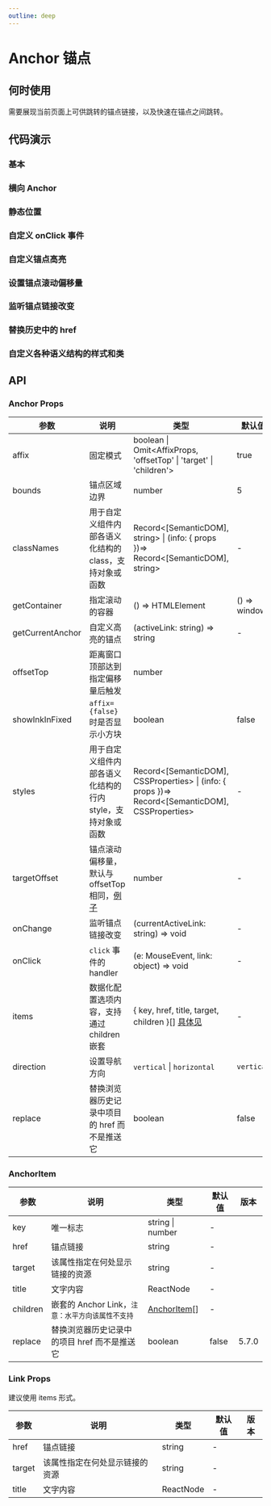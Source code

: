 ```yaml
---
outline: deep
---
```


# Anchor 锚点

## 何时使用

需要展现当前页面上可供跳转的锚点链接，以及快速在锚点之间跳转。

## 代码演示

### 基本

<demo vue="anchor/basic.vue" ></demo>

### 横向 Anchor

<demo vue="anchor/horizontal.vue" ></demo>

### 静态位置

<demo vue="anchor/static.vue"></demo>

### 自定义 onClick 事件

<demo vue="anchor/onClick.vue"></demo>

### 自定义锚点高亮

<demo vue="anchor/customizeHighlight.vue"></demo>

### 设置锚点滚动偏移量

<demo vue="anchor/targetOffset.vue" ></demo>

### 监听锚点链接改变

<demo vue="anchor/onChange.vue"></demo>

### 替换历史中的 href

<demo vue="anchor/replace.vue"></demo>

### 自定义各种语义结构的样式和类

<demo vue="anchor/style-class.vue"  version="6.0.0"></demo>

## API

### Anchor Props

| 参数 | 说明 | 类型 | 默认值 | 版本 |
| --- | --- | --- | --- | --- |
| affix | 固定模式 | boolean \| Omit<AffixProps, 'offsetTop' \| 'target' \| 'children'> | true | object: 5.19.0 |
| bounds | 锚点区域边界 | number | 5 |  |
| classNames | 用于自定义组件内部各语义化结构的 class，支持对象或函数 | Record<[SemanticDOM], string> \| (info: { props })=> Record<[SemanticDOM], string> | - |  |
| getContainer | 指定滚动的容器 | () => HTMLElement | () => window |  |
| getCurrentAnchor | 自定义高亮的锚点 | (activeLink: string) => string | - |  |
| offsetTop | 距离窗口顶部达到指定偏移量后触发 | number |  |  |
| showInkInFixed | `affix={false}` 时是否显示小方块 | boolean | false |  |
| styles | 用于自定义组件内部各语义化结构的行内 style，支持对象或函数 | Record<[SemanticDOM], CSSProperties> \| (info: { props })=> Record<[SemanticDOM], CSSProperties> | - |  |
| targetOffset | 锚点滚动偏移量，默认与 offsetTop 相同，[例子](#anchor-demo-targetoffset) | number | - |  |
| onChange | 监听锚点链接改变 | (currentActiveLink: string) => void | - |  |
| onClick | `click` 事件的 handler | (e: MouseEvent, link: object) => void | - |  |
| items | 数据化配置选项内容，支持通过 children 嵌套 | { key, href, title, target, children }\[] [具体见](#anchoritem) | - | 5.1.0 |
| direction | 设置导航方向 | `vertical` \| `horizontal` | `vertical` | 5.2.0 |
| replace | 替换浏览器历史记录中项目的 href 而不是推送它 | boolean | false | 5.7.0 |

### AnchorItem

| 参数     | 说明                                             | 类型                         | 默认值 | 版本  |
| -------- | ------------------------------------------------ | ---------------------------- | ------ | ----- |
| key      | 唯一标志                                         | string \| number             | -      |       |
| href     | 锚点链接                                         | string                       | -      |       |
| target   | 该属性指定在何处显示链接的资源                   | string                       | -      |       |
| title    | 文字内容                                         | ReactNode                    | -      |       |
| children | 嵌套的 Anchor Link，`注意：水平方向该属性不支持` | [AnchorItem](#anchoritem)\[] | -      |       |
| replace  | 替换浏览器历史记录中的项目 href 而不是推送它     | boolean                      | false  | 5.7.0 |

### Link Props

建议使用 items 形式。

| 参数   | 说明                           | 类型      | 默认值 | 版本 |
| ------ | ------------------------------ | --------- | ------ | ---- |
| href   | 锚点链接                       | string    | -      |      |
| target | 该属性指定在何处显示链接的资源 | string    | -      |      |
| title  | 文字内容                       | ReactNode | -      |      |
